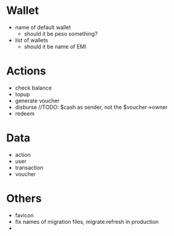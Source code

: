# Wallet

- name of default wallet
  - should it be peso something?
- list of wallets
  - should it be name of EMI

# Actions
- check balance
- topup
- generate voucher
- disburse    //TODO: $cash as sender, not the $voucher->owner
- redeem

# Data
- action
- user
- transaction
- voucher

# Others
- favicon
- fix names of migration files, migrate:refresh in production
- 

